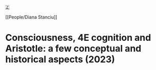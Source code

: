 [🇿](zotero://select/library/items/MTTUNVTN)

[[People/Diana Stanciu]] 
# Consciousness, 4E cognition and Aristotle: a few conceptual and historical aspects (2023)

